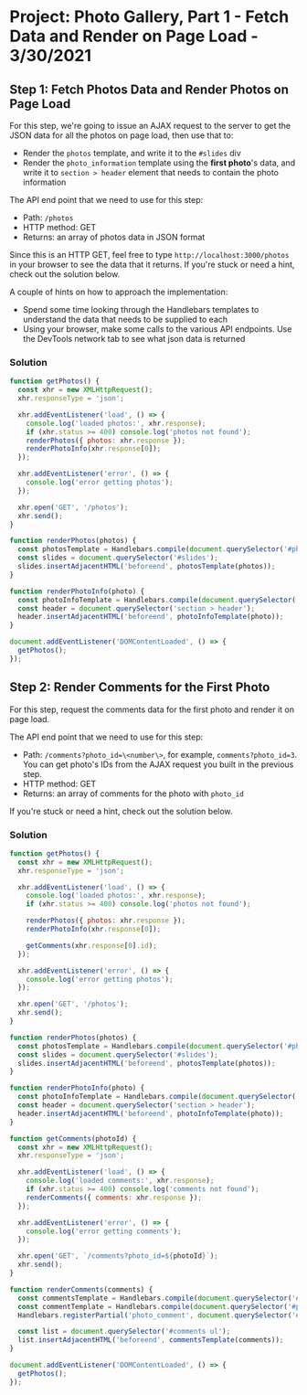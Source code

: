 
# Project: Photo Gallery, Part 1 - Fetch Data and Render on Page Load - 3/30/2021

## Step 1: Fetch Photos Data and Render Photos on Page Load

For this step, we're going to issue an AJAX request to the server to get the JSON data for all the photos on page load, then use that to:

* Render the `photos` template, and write it to the `#slides` div
* Render the `photo_information` template using the **first photo**'s data, and write it to `section > header` element that needs to contain the photo information

The API end point that we need to use for this step:

* Path: `/photos`
* HTTP method: GET
* Returns: an array of photos data in JSON format

Since this is an HTTP GET, feel free to type `http://localhost:3000/photos` in your browser to see the data that it returns. If you're stuck or need a hint, check out the solution below.

A couple of hints on how to approach the implementation:

* Spend some time looking through the Handlebars templates to understand the data that needs to be supplied to each
* Using your browser, make some calls to the various API endpoints. Use the DevTools network tab to see what json data is returned

### Solution

```javascript
function getPhotos() {
  const xhr = new XMLHttpRequest();
  xhr.responseType = 'json';

  xhr.addEventListener('load', () => {
    console.log('loaded photos:', xhr.response);
    if (xhr.status >= 400) console.log('photos not found');
    renderPhotos({ photos: xhr.response });
    renderPhotoInfo(xhr.response[0]);
  });

  xhr.addEventListener('error', () => {
    console.log('error getting photos');
  });

  xhr.open('GET', '/photos');
  xhr.send();
}

function renderPhotos(photos) {
  const photosTemplate = Handlebars.compile(document.querySelector('#photos').innerHTML);
  const slides = document.querySelector('#slides');
  slides.insertAdjacentHTML('beforeend', photosTemplate(photos));
}

function renderPhotoInfo(photo) {
  const photoInfoTemplate = Handlebars.compile(document.querySelector('#photo_information').innerHTML);
  const header = document.querySelector('section > header');
  header.insertAdjacentHTML('beforeend', photoInfoTemplate(photo));
}

document.addEventListener('DOMContentLoaded', () => {
  getPhotos();
});
```

## Step 2: Render Comments for the First Photo

For this step, request the comments data for the first photo and render it on page load.

The API end point that we need to use for this step:

* Path: `/comments?photo_id=\<number\>`, for example, `comments?photo_id=3`. You can get photo's IDs from the AJAX request you built in the previous step.
* HTTP method: GET
* Returns: an array of comments for the photo with `photo_id`

If you're stuck or need a hint, check out the solution below.

### Solution

```javascript
function getPhotos() {
  const xhr = new XMLHttpRequest();
  xhr.responseType = 'json';

  xhr.addEventListener('load', () => {
    console.log('loaded photos:', xhr.response);
    if (xhr.status >= 400) console.log('photos not found');

    renderPhotos({ photos: xhr.response });
    renderPhotoInfo(xhr.response[0]);

    getComments(xhr.response[0].id);
  });

  xhr.addEventListener('error', () => {
    console.log('error getting photos');
  });

  xhr.open('GET', '/photos');
  xhr.send();
}

function renderPhotos(photos) {
  const photosTemplate = Handlebars.compile(document.querySelector('#photos').innerHTML);
  const slides = document.querySelector('#slides');
  slides.insertAdjacentHTML('beforeend', photosTemplate(photos));
}

function renderPhotoInfo(photo) {
  const photoInfoTemplate = Handlebars.compile(document.querySelector('#photo_information').innerHTML);
  const header = document.querySelector('section > header');
  header.insertAdjacentHTML('beforeend', photoInfoTemplate(photo));
}

function getComments(photoId) {
  const xhr = new XMLHttpRequest();
  xhr.responseType = 'json';

  xhr.addEventListener('load', () => {
    console.log('loaded comments:', xhr.response);
    if (xhr.status >= 400) console.log('comments not found');
    renderComments({ comments: xhr.response });
  });

  xhr.addEventListener('error', () => {
    console.log('error getting comments');
  });

  xhr.open('GET', `/comments?photo_id=${photoId}`);
  xhr.send();
}

function renderComments(comments) {
  const commentsTemplate = Handlebars.compile(document.querySelector('#photo_comments').innerHTML);
  const commentTemplate = Handlebars.compile(document.querySelector('#photo_comment').innerHTML);
  Handlebars.registerPartial('photo_comment', document.querySelector('#photo_comment').innerHTML);

  const list = document.querySelector('#comments ul');
  list.insertAdjacentHTML('beforeend', commentsTemplate(comments));
}

document.addEventListener('DOMContentLoaded', () => {
  getPhotos();
});
```
